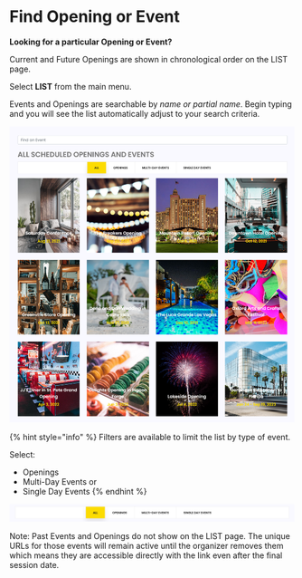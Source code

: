 # Find Opening or Event

**Looking for a particular Opening or Event?**

Current and Future Openings are shown in chronological order on the LIST page.

Select **LIST** from the main menu.

Events and Openings are searchable by _name or partial name_. Begin typing and you will see the list automatically adjust to your search criteria.

![All Scheduled Openings and Events](../.gitbook/assets/allscheduled.png)

{% hint style="info" %}
Filters are available to limit the list by type of event. 

Select:

* Openings
* Multi-Day Events or 
* Single Day Events
{% endhint %}

![Filter by type of Event](../.gitbook/assets/filtersonly.png)

Note: Past Events and Openings do not show on the LIST page. The unique URLs for those events will remain active until the organizer removes them which means they are accessible directly with the link even after the final session date.

